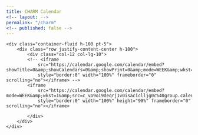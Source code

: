 ```yaml
---
title: CHARM Calendar
<!-- layout: -->
permalink: "/charm"
<!-- published: false -->
---
```

<!-- <div class="content h-100"> </div>-->
    <div class="container-fluid h-100 pt-5">
        <div class="row justify-content-center h-100">
            <div class="col-12 col-lg-10">
            <!-- <iframe
                src="https://calendar.google.com/calendar/embed?showTitle=0&amp;showCalendars=0&amp;showPrint=0&amp;mode=WEEK&amp;wkst=2&amp;bgcolor=%23FFFFFF&amp;src=nqbm5u1q280hc18bgmata4thsc%40group.calendar.google.com&amp;color=%231B887A&amp;ctz=Asia%2FKolkata"
                style="border:0" width="100%" frameborder="0" scrolling="no"></iframe> -->
            <iframe
                src="https://calendar.google.com/calendar/embed?mode=WEEK&amp;wkst=1&amp;src=c_vo9oi9deqrj1v0isaciclljg0c%40group.calendar.google.com&ctz=America%2FNew_York"
                style="border:0" width="100%" height="90%" frameborder="0" scrolling="no"></iframe>
        
            </div>
        </div>
    </div>
